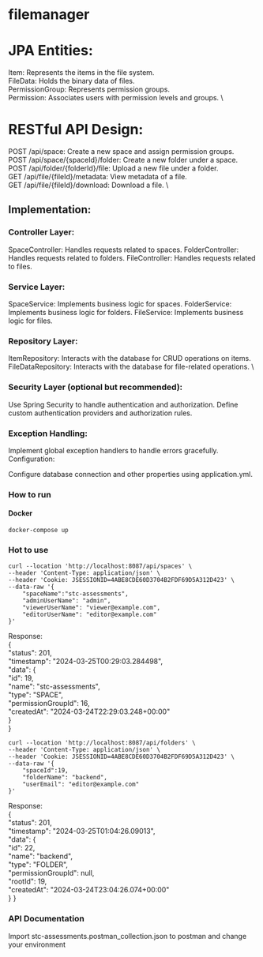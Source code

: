 # filemanager

# JPA Entities:
Item: Represents the items in the file system. \
FileData: Holds the binary data of files. \
PermissionGroup: Represents permission groups. \
Permission: Associates users with permission levels and groups. \

# RESTful API Design:
POST /api/space: Create a new space and assign permission groups. \
POST /api/space/{spaceId}/folder: Create a new folder under a space. \
POST /api/folder/{folderId}/file: Upload a new file under a folder. \
GET /api/file/{fileId}/metadata: View metadata of a file. \
GET /api/file/{fileId}/download: Download a file. \

## Implementation:
### Controller Layer:

SpaceController: Handles requests related to spaces.
FolderController: Handles requests related to folders.
FileController: Handles requests related to files.

### Service Layer:

SpaceService: Implements business logic for spaces.
FolderService: Implements business logic for folders.
FileService: Implements business logic for files.

### Repository Layer:

ItemRepository: Interacts with the database for CRUD operations on items. \
FileDataRepository: Interacts with the database for file-related operations. \

### Security Layer (optional but recommended):

Use Spring Security to handle authentication and authorization.
Define custom authentication providers and authorization rules.

### Exception Handling:

Implement global exception handlers to handle errors gracefully.
Configuration:

Configure database connection and other properties using application.yml.


### How to run
#### Docker
```shell
docker-compose up
```

### Hot to use
```shell
curl --location 'http://localhost:8087/api/spaces' \
--header 'Content-Type: application/json' \
--header 'Cookie: JSESSIONID=4ABE8CDE60D3704B2FDF69D5A312D423' \
--data-raw '{
    "spaceName":"stc-assessments",
    "adminUserName": "admin",
    "viewerUserName": "viewer@example.com",
    "editorUserName": "editor@example.com"
}'
```
Response: \
{ \
    "status": 201, \
    "timestamp": "2024-03-25T00:29:03.284498", \
    "data": { \
        "id": 19, \
        "name": "stc-assessments", \
        "type": "SPACE", \
        "permissionGroupId": 16, \
        "createdAt": "2024-03-24T22:29:03.248+00:00" \
    } \
}

```shell
curl --location 'http://localhost:8087/api/folders' \
--header 'Content-Type: application/json' \
--header 'Cookie: JSESSIONID=4ABE8CDE60D3704B2FDF69D5A312D423' \
--data-raw '{
    "spaceId":19,
    "folderName": "backend",
    "userEmail": "editor@example.com"
}'
```

Response: \
{ \
    "status": 201, \
    "timestamp": "2024-03-25T01:04:26.09013", \
    "data": { \
        "id": 22, \
        "name": "backend", \
        "type": "FOLDER", \
        "permissionGroupId": null, \
        "rootId": 19, \
        "createdAt": "2024-03-24T23:04:26.074+00:00" \
    }
}

### API Documentation
Import stc-assessments.postman_collection.json to postman and change your environment